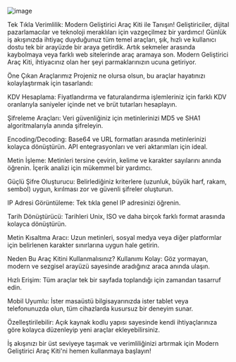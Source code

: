 ![image](https://github.com/user-attachments/assets/612d6a7f-088a-4b3a-b371-08886cb2272b)

Tek Tıkla Verimlilik: Modern Geliştirici Araç Kiti ile Tanışın!
Geliştiriciler, dijital pazarlamacılar ve teknoloji meraklıları için vazgeçilmez bir yardımcı! Günlük iş akışınızda ihtiyaç duyduğunuz tüm temel araçları, şık, hızlı ve kullanıcı dostu tek bir arayüzde bir araya getirdik. Artık sekmeler arasında kaybolmaya veya farklı web sitelerinde araç aramaya son. Modern Geliştirici Araç Kiti, ihtiyacınız olan her şeyi parmaklarınızın ucuna getiriyor.

Öne Çıkan Araçlarımız
Projeniz ne olursa olsun, bu araçlar hayatınızı kolaylaştırmak için tasarlandı:

KDV Hesaplama: Fiyatlandırma ve faturalandırma işlemleriniz için farklı KDV oranlarıyla saniyeler içinde net ve brüt tutarları hesaplayın.

Şifreleme Araçları: Veri güvenliğiniz için metinlerinizi MD5 ve SHA1 algoritmalarıyla anında şifreleyin.

Encoding/Decoding: Base64 ve URL formatları arasında metinlerinizi kolayca dönüştürün. API entegrasyonları ve veri aktarımları için ideal.

Metin İşleme: Metinleri tersine çevirin, kelime ve karakter sayılarını anında öğrenin. İçerik analizi için mükemmel bir yardımcı.

Güçlü Şifre Oluşturucu: Belirlediğiniz kriterlere (uzunluk, büyük harf, rakam, sembol) uygun, kırılması zor ve güvenli şifreler oluşturun.

IP Adresi Görüntüleme: Tek tıkla genel IP adresinizi öğrenin.

Tarih Dönüştürücü: Tarihleri Unix, ISO ve daha birçok farklı format arasında kolayca dönüştürün.

Metin Kısaltma Aracı: Uzun metinleri, sosyal medya veya diğer platformlar için belirlenen karakter sınırlarına uygun hale getirin.

Neden Bu Araç Kitini Kullanmalısınız?
Kullanımı Kolay: Göz yormayan, modern ve sezgisel arayüzü sayesinde aradığınız araca anında ulaşın.

Hızlı Erişim: Tüm araçlar tek bir sayfada toplandığı için zamandan tasarruf edin.

Mobil Uyumlu: İster masaüstü bilgisayarınızda ister tablet veya telefonunuzda olun, tüm cihazlarda kusursuz bir deneyim sunar.

Özelleştirilebilir: Açık kaynak kodlu yapısı sayesinde kendi ihtiyaçlarınıza göre kolayca düzenleyip yeni araçlar ekleyebilirsiniz.

İş akışınızı bir üst seviyeye taşımak ve verimliliğinizi artırmak için Modern Geliştirici Araç Kiti'ni hemen kullanmaya başlayın!
